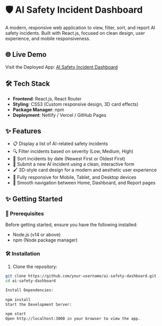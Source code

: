 # 🛡️ AI Safety Incident Dashboard

A modern, responsive web application to view, filter, sort, and report AI safety incidents. Built with React.js, focused on clean design, user experience, and mobile responsiveness.

## 🌐 Live Demo

Visit the Deployed App: [AI Safety Incident Dashboard](https://your-app-url-here.com)

## 🛠️ Tech Stack

* **Frontend**: React.js, React Router  
* **Styling**: CSS3 (Custom responsive design, 3D card effects)  
* **Package Manager**: npm  
* **Deployment**: Netlify / Vercel / GitHub Pages  

## ✨ Features

* 📋 Display a list of AI-related safety incidents  
* 🔍 Filter incidents based on severity (Low, Medium, High)  
* 🧹 Sort incidents by date (Newest First or Oldest First)  
* 📝 Submit a new AI incident using a clean, interactive form  
* 🖌️ 3D-style card design for a modern and aesthetic user experience  
* 📱 Fully responsive for Mobile, Tablet, and Desktop devices  
* 🚀 Smooth navigation between Home, Dashboard, and Report pages  

## ✨ Getting Started

### 🚨 Prerequisites

Before getting started, ensure you have the following installed:

* Node.js (v14 or above)
* npm (Node package manager)

### 🛠️ Installation

1. Clone the repository:

```bash
git clone https://github.com/your-username/ai-safety-dashboard.git
cd ai-safety-dashboard

Install Dependencies:
 
npm install
Start the Development Server:
 
npm start
Open http://localhost:3000 in your browser to view the app.

